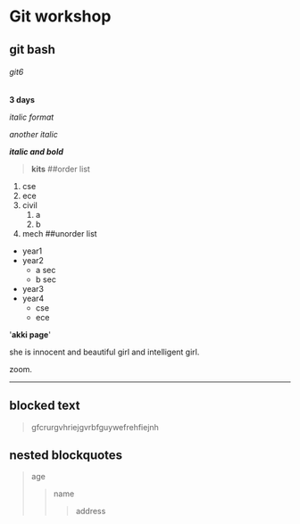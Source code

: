 # Git workshop
## git bash
###### git6
**3 days**

*italic format*

_another italic_

_**italic and bold**_

>**kits**
##order list
1. cse
2. ece
3. civil
    1. a
    2. b
4. mech
##unorder list
- year1
- year2
   * a sec
   * b sec
- year3
- year4
    * cse
    * ece
    
'**akki page**'

she is innocent and
beautiful girl
and intelligent girl.

zoom.

---

## blocked text
>gfcrurgvhriejgvrbfguywefrehfiejnh

## nested blockquotes
>age
>>name
>>>address




